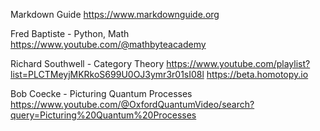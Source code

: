 Markdown Guide
https://www.markdownguide.org

Fred Baptiste - Python, Math
https://www.youtube.com/@mathbyteacademy

Richard Southwell - Category Theory
https://www.youtube.com/playlist?list=PLCTMeyjMKRkoS699U0OJ3ymr3r01sI08l
https://beta.homotopy.io

Bob Coecke - Picturing Quantum Processes
https://www.youtube.com/@OxfordQuantumVideo/search?query=Picturing%20Quantum%20Processes
